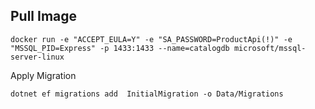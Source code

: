 ## Pull Image

```docker run -e "ACCEPT_EULA=Y" -e "SA_PASSWORD=ProductApi(!)" -e "MSSQL_PID=Express" -p 1433:1433 --name=catalogdb microsoft/mssql-server-linux```



Apply Migration

```dotnet ef migrations add  InitialMigration -o Data/Migrations```
